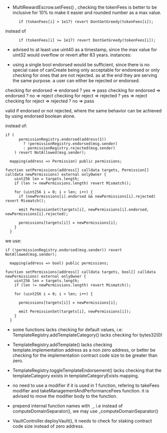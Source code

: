 - MultiRewardEscrow.setFees() , checking the tokenFees is better to be inclusive for 10% to make it easier and rounded number as a max value.
```
      if (tokenFees[i] > 1e17) revert DontGetGreedy(tokenFees[i]);

```
instead of 
```
      if (tokenFees[i] >= 1e17) revert DontGetGreedy(tokenFees[i]);

```
- advised to at least use uint40 as a timestamp, since the max value for uint32 would overflow or revert after 83 years.
instances:

- using a single bool endorsed would be sufficient, since there is no special case of canCreate being only acceptable for endoresed or only checking for ones that are not rejected. as at the end they are serving the same purpose. a user can either be rejected or endorsed.

checking for endorsed => endorsed ? yes => pass
checking for endorsed => endorsed ? no => reject
checking for reject => rejected ? yes => reject
checking for reject => rejected ? no => pass

valid if endorsed or not rejected, where the same behavior can be achieved by using endorsed boolean alone.

instead of:
```
if (
      permissionRegistry.endorsed(address(1))
        ? !permissionRegistry.endorsed(msg.sender)
        : permissionRegistry.rejected(msg.sender)
    ) revert NotAllowed(msg.sender);
```
```
  mapping(address => Permission) public permissions;

function setPermissions(address[] calldata targets, Permission[] calldata newPermissions) external onlyOwner {
    uint256 len = targets.length;
    if (len != newPermissions.length) revert Mismatch();

    for (uint256 i = 0; i < len; i++) {
      if (newPermissions[i].endorsed && newPermissions[i].rejected) revert Mismatch();

      emit PermissionSet(targets[i], newPermissions[i].endorsed, newPermissions[i].rejected);

      permissions[targets[i]] = newPermissions[i];
    }
  }
```
we use:
```
if (!permissionRegistry.endorsed(msg.sender)) revert NotAllowed(msg.sender);
```

```
  mapping(address => bool) public permissions;

function setPermissions(address[] calldata targets, bool[] calldata newPermissions) external onlyOwner {
    uint256 len = targets.length;
    if (len != newPermissions.length) revert Mismatch();

    for (uint256 i = 0; i < len; i++) {

      permissions[targets[i]] = newPermissions[i];

      emit PermissionSet(targets[i], newPermissions[i]);
    }
  }
```
- some functions lacks checking for default values, i.e: TemplateRegistry.addTemplateCategory() lacks checking for bytes32(0)

- TemplateRegistry.addTemplate() lacks checking template.implementation address as a non zero address, or better be checking for the implementation contract code size to be greater than zero.

- TemplateRegistry.toggleTemplateEndorsement() lacks checking that the templateCategory exists in templateCategoryExists mapping.

- no need to use  a modifier if it is used in 1 function, refering to takeFees modifier and takeManagementAndPerformanceFees function. it is advised to move the modifier body to the function.

- prepend internal function names with `_`, i.e instead of computeDomainSeparator(), we may use _computeDomainSeparator()

- VaultController.deployVault(), it needs to check for staking contract code size instead of zero address.